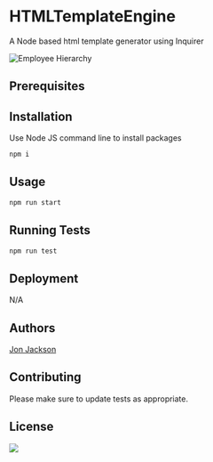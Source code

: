 # HTMLTemplateEngine

A Node based html template generator using Inquirer

![Employee Hierarchy](https://user-images.githubusercontent.com/36890724/73634091-60852580-462e-11ea-9275-1d0eeeca137a.png)

## Prerequisites

## Installation

Use Node JS command line to install packages

```bash
npm i
```

## Usage

```bash
npm run start
```

## Running Tests

```bash
npm run test
```

## Deployment

N/A

## Authors

[Jon Jackson](http://github.com/ocskier)

## Contributing
Please make sure to update tests as appropriate.

## License
<img src="https://img.shields.io/static/v1?label=LICENSE&message=MIT&color=BLUE">
